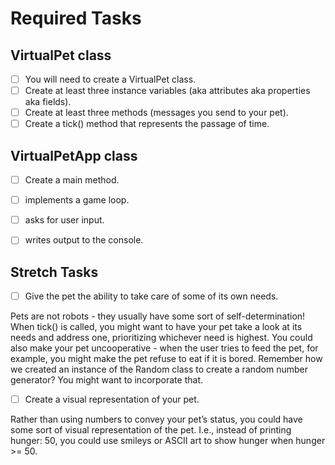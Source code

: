 # Required Tasks
## VirtualPet class
- [ ] You will need to create a VirtualPet class.
- [ ] Create at least three instance variables (aka attributes aka properties aka fields).
- [ ] Create at least three methods (messages you send to your pet).
- [ ] Create a tick() method that represents the passage of time.
## VirtualPetApp class
- [ ] Create a main method.
- [ ] implements a game loop.
- [ ] asks for user input.
- [ ] writes output to the console.


## Stretch Tasks
- [ ] Give the pet the ability to take care of some of its own needs.

Pets are not robots - they usually have some sort of self-determination! When tick() is called, you might want to have your pet take a look at its needs and address one, prioritizing whichever need is highest. You could also make your pet uncooperative - when the user tries to feed the pet, for example, you might make the pet refuse to eat if it is bored. Remember how we created an instance of the Random class to create a random number generator? You might want to incorporate that.

- [ ] Create a visual representation of your pet.

Rather than using numbers to convey your pet’s status, you could have some sort of visual representation of the pet. I.e., instead of printing hunger: 50, you could use smileys or ASCII art to show hunger when hunger >= 50.
